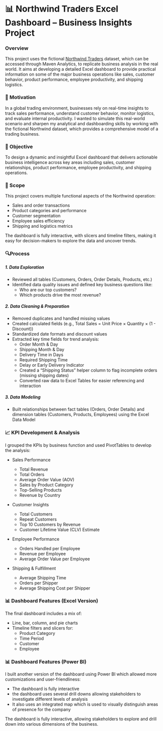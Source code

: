 # 📊 Northwind Traders Excel Dashboard – Business Insights Project

### Overview
This project uses the fictional [Northwind Traders](https://app.mavenanalytics.io/datasets?search=north) dataset, which can be accessed through Maven Analytics, to replicate business analysis in the real world. It aims at developing a detailed Excel dashboard to provide practical information on some of the major business operations like sales, customer behavior, product performance, employee productivity, and shipping logistics.

### 📌 Motivation
In a global trading environment, businesses rely on real-time insights to track sales performance, understand customer behavior, monitor logistics, and evaluate internal productivity. I wanted to simulate this real-world scenario and sharpen my analytical and dashboarding skills by working with the fictional Northwind dataset, which provides a comprehensive model of a trading business.

### 🎯 Objective
To design a dynamic and insightful Excel dashboard that delivers actionable business intelligence across key areas including sales, customer relationships, product performance, employee productivity, and shipping operations.
### 🧭 Scope
This project covers multiple functional aspects of the Northwind operation:
- Sales and order transactions
- Product categories and performance
- Customer segmentation
- Employee sales efficiency
- Shipping and logistics metrics

The dashboard is fully interactive, with slicers and timeline filters, making it easy for decision-makers to explore the data and uncover trends.

### 🔍Process
##### 1. Data Exploration
- Reviewed all tables (Customers, Orders, Order Details, Products, etc.)
- Identified data quality issues and defined key business questions like:
    - Who are our top customers?
    - Which products drive the most revenue?

##### 2. Data Cleaning & Preparation
- Removed duplicates and handled missing values
- Created calculated fields (e.g., Total Sales = Unit Price × Quantity × (1 - Discount))
- Standardized date formats and discount values
- Extracted key time fields for trend analysis:
    - Order Month & Day
    - Shipping Month & Day
    - Delivery Time in Days
    - Required Shipping Time
    - Delay or Early Delivery Indicator
    - Created a “Shipping Status” helper column to flag incomplete orders (missing shipping dates)
    - Converted raw data to Excel Tables for easier referencing and interaction

##### 3. Data Modeling
- Built relationships between fact tables (Orders, Order Details) and dimension tables (Customers, Products, Employees) using the Excel Data Model

### 📈 KPI Development & Analysis
I grouped the KPIs by business function and used PivotTables to develop the analysis:
- Sales Performance
    - Total Revenue
    - Total Orders
    - Average Order Value (AOV)
    - Sales by Product Category
    - Top-Selling Products
    - Revenue by Country

- Customer Insights
    - Total Customers
    - Repeat Customers
    - Top 10 Customers by Revenue
    - Customer Lifetime Value (CLV) Estimate

- Employee Performance
    - Orders Handled per Employee
    - Revenue per Employee
    - Average Order Value per Employee

- Shipping & Fulfillment
    - Average Shipping Time
    - Orders per Shipper
    - Average Shipping Cost per Shipper

 ### 📊 Dashboard Features (Excel Version)
The final dashboard includes a mix of:
- Line, bar, column, and pie charts
- Timeline filters and slicers for:
    - Product Category
    - Time Period
    - Customer
    - Employee
 
 ### 📊 Dashboard Features (Power BI)
I built another version of the dashboard using Power BI which allowed more customizations and user-friendliness:
- The dashboard is fully interactive 
- the dashboard uses several drill downs allowing stakeholders to investigate different levels of analysis
- It also uses an integrated map which is used to visually distinguish areas of presence for the company 

The dashboard is fully interactive, allowing stakeholders to explore and drill down into various dimensions of the business.

